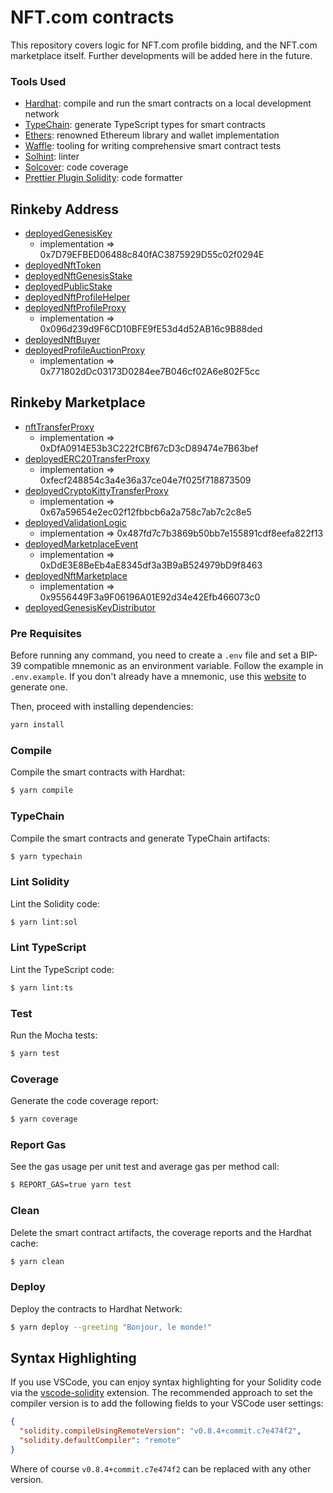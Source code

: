 # NFT.com contracts

This repository covers logic for NFT.com profile bidding, and the NFT.com marketplace itself. Further developments will be added here in the future.

### Tools Used

- [Hardhat](https://github.com/nomiclabs/hardhat): compile and run the smart contracts on a local development network
- [TypeChain](https://github.com/ethereum-ts/TypeChain): generate TypeScript types for smart contracts
- [Ethers](https://github.com/ethers-io/ethers.js/): renowned Ethereum library and wallet implementation
- [Waffle](https://github.com/EthWorks/Waffle): tooling for writing comprehensive smart contract tests
- [Solhint](https://github.com/protofire/solhint): linter
- [Solcover](https://github.com/sc-forks/solidity-coverage): code coverage
- [Prettier Plugin Solidity](https://github.com/prettier-solidity/prettier-plugin-solidity): code formatter

## Rinkeby Address

- [deployedGenesisKey](https://rinkeby.etherscan.io/address/0xbEeB7221B6058B9529e0bde13A072f17c63CD372)
  - implementation => 0x7D79EFBED06488c840fAC3875929D55c02f0294E
- [deployedNftToken](https://rinkeby.etherscan.io/address/0x0F38751eA1bD10B373Cf9f61794426a251f43f99)
- [deployedNftGenesisStake](https://rinkeby.etherscan.io/address/0x3C35A978826A49Fb276357bFE0C489eD32940CCa)
- [deployedPublicStake](https://rinkeby.etherscan.io/address/0xbC956A5a1B1E47d44F5c9F66fdfF9C61f2b19BD1)
- [deployedNftProfileHelper](https://rinkeby.etherscan.io/address/0x53055289B76640fb00bD2E9C63b3974810744B3E)
- [deployedNftProfileProxy](https://rinkeby.etherscan.io/address/0xaa7F30a10D3E259ae9B14308C77dFe5aA2f5D9Df)
  - implementation => 0x096d239d9F6CD10BFE9fE53d4d52AB16c9B88ded
- [deployedNftBuyer](https://rinkeby.etherscan.io/address/0xce04Ee11831899784598b221249C6609D8D8322F)
- [deployedProfileAuctionProxy](https://rinkeby.etherscan.io/address/0xc53884b5E8B9f29635D865FBBccFd7Baf103B6eC)
  - implementation => 0x771802dDc03173D0284ee7B046cf02A6e802F5cc

## Rinkeby Marketplace

- [nftTransferProxy](https://rinkeby.etherscan.io/address/0x2302004af147967a99449d36e12B4831Af99b23E)
  - implementation => 0xDfA0914E53b3C222fCBf67cD3cD89474e7B63bef
- [deployedERC20TransferProxy](https://rinkeby.etherscan.io/address/0xAF09BE1A161E85808199000269c252267c15690E)
  - implementation => 0xfecf248854c3a4e36a37ce04e7f025f718873509
- [deployedCryptoKittyTransferProxy](https://rinkeby.etherscan.io/address/0x20D02512FaAa170cB553E7B469af2a05856ef77C)
  - implementation => 0x67a59654e2ec02f12fbbcb6a2a758c7ab7c2c8e5
- [deployedValidationLogic](https://rinkeby.etherscan.io/address/0xce789D5C9DfDdEBA2AA87b37f2dE25e26a767023)
  - implementation => 0x487fd7c7b3869b50bb7e155891cdf8eefa822f13
- [deployedMarketplaceEvent](https://rinkeby.etherscan.io/address/0x8D42A1Af22ac1287aabFEb5D7BEEa956210Cf197)
  - implementation => 0xDdE3E8BeEb4aE8345df3a3B9aB524979bD9f8463
- [deployedNftMarketplace](https://rinkeby.etherscan.io/address/0xC6F83d1D6D5a2aC7EE034483F8Ebe29646467Db7)
  - implementation => 0x9556449F3a9F06196A01E92d34e42Efb466073c0
- [deployedGenesisKeyDistributor](https://rinkeby.etherscan.io/address/0x97e46FfEACfC60c9e50f635FE41f483036f269C9)

### Pre Requisites

Before running any command, you need to create a `.env` file and set a BIP-39 compatible mnemonic as an environment
variable. Follow the example in `.env.example`. If you don't already have a mnemonic, use this [website](https://iancoleman.io/bip39/) to generate one.

Then, proceed with installing dependencies:

```sh
yarn install
```

### Compile

Compile the smart contracts with Hardhat:

```sh
$ yarn compile
```

### TypeChain

Compile the smart contracts and generate TypeChain artifacts:

```sh
$ yarn typechain
```

### Lint Solidity

Lint the Solidity code:

```sh
$ yarn lint:sol
```

### Lint TypeScript

Lint the TypeScript code:

```sh
$ yarn lint:ts
```

### Test

Run the Mocha tests:

```sh
$ yarn test
```

### Coverage

Generate the code coverage report:

```sh
$ yarn coverage
```

### Report Gas

See the gas usage per unit test and average gas per method call:

```sh
$ REPORT_GAS=true yarn test
```

### Clean

Delete the smart contract artifacts, the coverage reports and the Hardhat cache:

```sh
$ yarn clean
```

### Deploy

Deploy the contracts to Hardhat Network:

```sh
$ yarn deploy --greeting "Bonjour, le monde!"
```

## Syntax Highlighting

If you use VSCode, you can enjoy syntax highlighting for your Solidity code via the
[vscode-solidity](https://github.com/juanfranblanco/vscode-solidity) extension. The recommended approach to set the
compiler version is to add the following fields to your VSCode user settings:

```json
{
  "solidity.compileUsingRemoteVersion": "v0.8.4+commit.c7e474f2",
  "solidity.defaultCompiler": "remote"
}
```

Where of course `v0.8.4+commit.c7e474f2` can be replaced with any other version.
